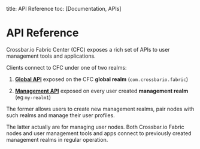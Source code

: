 title: API Reference
toc: [Documentation, APIs]

# API Reference

Crossbar.io Fabric Center (CFC) exposes a rich set of APIs to user management tools and applications.

Clients connect to CFC under one of two realms:

1. **[Global API](Global-API.md)** exposed on the CFC **global realm** (`com.crossbario.fabric`)

2. **[Management API](Management-API.md)** exposed on every user created **management realm** (eg `my-realm1`)

The former allows users to create new management realms, pair nodes with such realms and manage their user profiles.

The latter actually are for managing user nodes. Both Crossbar.io Fabric nodes and user management tools and apps connect to previously created management realms in regular operation.

